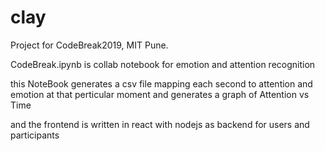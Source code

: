 # clay
Project for CodeBreak2019, MIT Pune.

CodeBreak.ipynb is collab notebook for emotion and attention recognition

this NoteBook generates a csv file mapping each second to attention and emotion at that perticular moment
and generates a graph of Attention vs Time 

and the frontend is written in react with nodejs as backend for users and participants 
